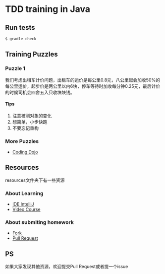 # TDD training in Java

## Run tests

```sh
$ gradle check
```

## Training Puzzles

### Puzzle 1

我们考虑出租车计价问题，出租车的运价是每公里0.8元，八公里起会加收50%的每公里运价，起步价是两公里以内6块，停车等待时加收每分钟0.25元，最后计价的时候司机会四舍五入只收块块钱。

#### Tips

1. 注意被测对象的变化
2. 想简单，小步快跑
3. 不要忘记重构

### More Puzzles

* [Coding Dojo](http://codingdojo.org/)

## Resources

resources文件夹下有一些资源

### About Learning

* [IDE IntelliJ](https://www.jetbrains.com/idea/download/)
* [Video Course](https://www.pluralsight.com/courses/test-driven-development-java)

### About submiting homework

* [Fork](https://help.github.com/articles/fork-a-repo/)
* [Pull Request](https://help.github.com/articles/creating-a-pull-request/)

## PS

如果大家发现其他资源，欢迎提交Pull Request或者提一个issue

